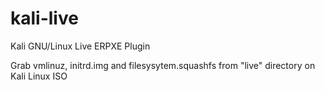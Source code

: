 # kali-live
Kali GNU/Linux Live ERPXE Plugin

Grab vmlinuz, initrd.img and filesysytem.squashfs from "live" directory on Kali Linux ISO
